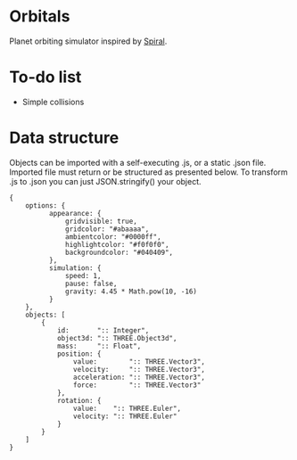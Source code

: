 # Orbitals

Planet orbiting simulator inspired by [Spiral](https://github.com/kshaa/spiral).

# To-do list

* Simple collisions

# Data structure

Objects can be imported with a self-executing .js, or a static .json file.
Imported file must return or be structured as presented below.
To transform .js to .json you can just JSON.stringify() your object.
```
{
    options: {
          appearance: {
              gridvisible: true,
              gridcolor: "#abaaaa",
              ambientcolor: "#0000ff",
              highlightcolor: "#f0f0f0",
              backgroundcolor: "#040409",
          },
          simulation: {
              speed: 1,
              pause: false,
              gravity: 4.45 * Math.pow(10, -16)
          }
    },
    objects: [
        {
            id:       ":: Integer",
            object3d: ":: THREE.Object3d",
            mass:     ":: Float",
            position: {
                value:        ":: THREE.Vector3",
                velocity:     ":: THREE.Vector3",
                acceleration: ":: THREE.Vector3",
                force:        ":: THREE.Vector3"
            },
            rotation: {
                value:    ":: THREE.Euler",
                velocity: ":: THREE.Euler"
            }
        }
    ]
}
```
